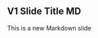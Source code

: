 <!-- .slide: data-background="./images/TACC_bg_clear_spaced.png" data-background-size="100% 100%" -->

##  V1 Slide Title MD

This is a new Markdown slide
